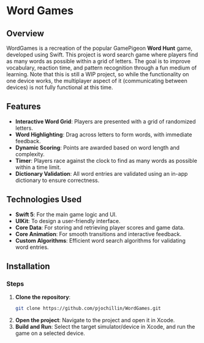 # Word Games

## Overview
WordGames is a recreation of the popular GamePigeon **Word Hunt** game, developed using Swift. This project is word search game where players find as many words as possible within a grid of letters. The goal is to improve vocabulary, reaction time, and pattern recognition through a fun medium of learning.
Note that this is still a WIP project, so while the functionality on one device works, the multiplayer aspect of it (communicating between devices) is not fully functional at this time.

## Features
- **Interactive Word Grid**: Players are presented with a grid of randomized letters.
- **Word Highlighting**: Drag across letters to form words, with immediate feedback.
- **Dynamic Scoring**: Points are awarded based on word length and complexity.
- **Timer**: Players race against the clock to find as many words as possible within a time limit.
- **Dictionary Validation**: All word entries are validated using an in-app dictionary to ensure correctness.
  
## Technologies Used
- **Swift 5**: For the main game logic and UI.
- **UIKit**: To design a user-friendly interface.
- **Core Data**: For storing and retrieving player scores and game data.
- **Core Animation**: For smooth transitions and interactive feedback.
- **Custom Algorithms**: Efficient word search algorithms for validating word entries.

## Installation

### Steps
1. **Clone the repository**:
   ```bash
   git clone https://github.com/pjochillin/WordGames.git
   ```
2. **Open the project**:
   Navigate to the project and open it in Xcode.
3. **Build and Run**:
   Select the target simulator/device in Xcode, and run the game on a selected device.

